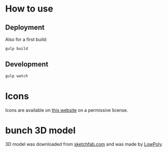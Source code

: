 # How to use
## Deployment
Also for a first build:

```bash
gulp build
```

## Development

```bash
gulp watch
```


# Icons
Icons are available on [this website][4] on a permissive license.

[4]: https://iconify.design/icon-sets/


# bunch 3D model
3D model was downloaded from [sketchfab.com][sketchfab-model] and was made by [LowPoly][sketchfab-author].

[sketchfab-model]: https://sketchfab.com/3d-models/lowpoly-bench-79d4fca3caba499c9870d5056ecdee6c
[sketchfab-author]: https://sketchfab.com/g_a_s
